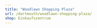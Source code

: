 ```yaml
---
title: "Woodlawn Shopping Plaza"
url: /dartmouth/woodlawn-shopping-plaza/
shop: Einkaufszentrum
---
```


